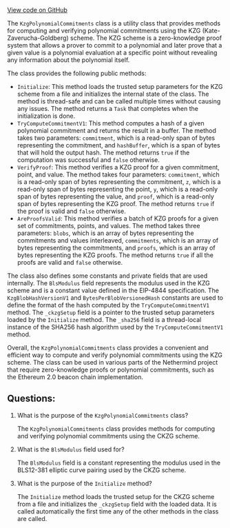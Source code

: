 [View code on GitHub](https://github.com/NethermindEth/nethermind/src/Nethermind/Nethermind.Crypto/KzgPolynomialCommitments.cs)

The `KzgPolynomialCommitments` class is a utility class that provides methods for computing and verifying polynomial commitments using the KZG (Kate-Zaverucha-Goldberg) scheme. The KZG scheme is a zero-knowledge proof system that allows a prover to commit to a polynomial and later prove that a given value is a polynomial evaluation at a specific point without revealing any information about the polynomial itself.

The class provides the following public methods:

- `Initialize`: This method loads the trusted setup parameters for the KZG scheme from a file and initializes the internal state of the class. The method is thread-safe and can be called multiple times without causing any issues. The method returns a `Task` that completes when the initialization is done.
- `TryComputeCommitmentV1`: This method computes a hash of a given polynomial commitment and returns the result in a buffer. The method takes two parameters: `commitment`, which is a read-only span of bytes representing the commitment, and `hashBuffer`, which is a span of bytes that will hold the output hash. The method returns `true` if the computation was successful and `false` otherwise.
- `VerifyProof`: This method verifies a KZG proof for a given commitment, point, and value. The method takes four parameters: `commitment`, which is a read-only span of bytes representing the commitment, `z`, which is a read-only span of bytes representing the point, `y`, which is a read-only span of bytes representing the value, and `proof`, which is a read-only span of bytes representing the KZG proof. The method returns `true` if the proof is valid and `false` otherwise.
- `AreProofsValid`: This method verifies a batch of KZG proofs for a given set of commitments, points, and values. The method takes three parameters: `blobs`, which is an array of bytes representing the commitments and values interleaved, `commitments`, which is an array of bytes representing the commitments, and `proofs`, which is an array of bytes representing the KZG proofs. The method returns `true` if all the proofs are valid and `false` otherwise.

The class also defines some constants and private fields that are used internally. The `BlsModulus` field represents the modulus used in the KZG scheme and is a constant value defined in the EIP-4844 specification. The `KzgBlobHashVersionV1` and `BytesPerBlobVersionedHash` constants are used to define the format of the hash computed by the `TryComputeCommitmentV1` method. The `_ckzgSetup` field is a pointer to the trusted setup parameters loaded by the `Initialize` method. The `_sha256` field is a thread-local instance of the SHA256 hash algorithm used by the `TryComputeCommitmentV1` method.

Overall, the `KzgPolynomialCommitments` class provides a convenient and efficient way to compute and verify polynomial commitments using the KZG scheme. The class can be used in various parts of the Nethermind project that require zero-knowledge proofs or polynomial commitments, such as the Ethereum 2.0 beacon chain implementation.
## Questions: 
 1. What is the purpose of the `KzgPolynomialCommitments` class?
    
    The `KzgPolynomialCommitments` class provides methods for computing and verifying polynomial commitments using the CKZG scheme.

2. What is the `BlsModulus` field used for?
    
    The `BlsModulus` field is a constant representing the modulus used in the BLS12-381 elliptic curve pairing used by the CKZG scheme.

3. What is the purpose of the `Initialize` method?
    
    The `Initialize` method loads the trusted setup for the CKZG scheme from a file and initializes the `_ckzgSetup` field with the loaded data. It is called automatically the first time any of the other methods in the class are called.
